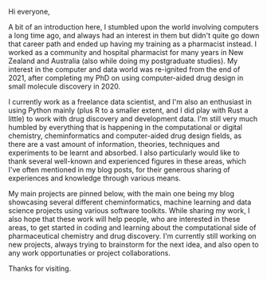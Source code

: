 Hi everyone,

A bit of an introduction here, I stumbled upon the world involving computers a long time ago, and always had an interest in them but didn't quite go down that career path and ended up having my training as a pharmacist instead. I worked as a community and hospital pharmacist for many years in New Zealand and Australia (also while doing my postgraduate studies). My interest in the computer and data world was re-ignited from the end of 2021, after completing my PhD on using computer-aided drug design in small molecule discovery in 2020.

I currently work as a freelance data scientist, and I'm also an enthusiast in using Python mainly (plus R to a smaller extent, and I did play with Rust a little) to work with drug discovery and development data. I'm still very much humbled by everything that is happening in the computational or digital chemistry, cheminformatics and computer-aided drug design fields, as there are a vast amount of information, theories, techniques and experiments to be learnt and absorbed. I also particularly would like to thank several well-known and experienced figures in these areas, which I've often mentioned in my blog posts, for their generous sharing of experiences and knowledge through various means.

My main projects are pinned below, with the main one being my blog showcasing several different cheminformatics, machine learning and data science projects using various software toolkits. While sharing my work, I also hope that these work will help people, who are interested in these areas, to get started in coding and learning about the computational side of pharmaceutical chemistry and drug discovery. I'm currently still working on new projects, always trying to brainstorm for the next idea, and also open to any work opportunaties or project collaborations. 

Thanks for visiting.